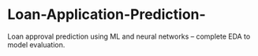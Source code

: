 # Loan-Application-Prediction-
Loan approval prediction using ML and neural networks – complete EDA to model evaluation.
